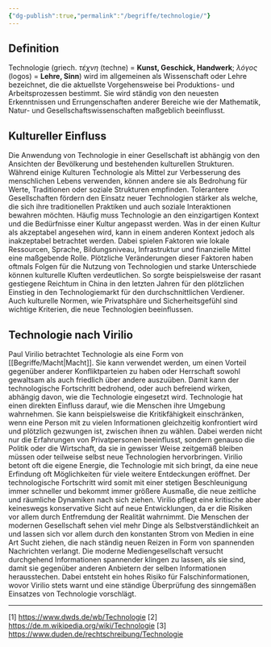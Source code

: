 ```yaml
---
{"dg-publish":true,"permalink":"/begriffe/technologie/"}
---
```

 

## Definition
Technologie (griech. _τέχνη_ (techne) = **Kunst, Geschick, Handwerk**; _λόγος_ (logos) = **Lehre, Sinn**) wird im allgemeinen als Wissenschaft oder Lehre bezeichnet, die die aktuellste Vorgehensweise bei Produktions- und Arbeitsprozessen bestimmt. Sie wird ständig von den neuesten Erkenntnissen und Errungenschaften anderer Bereiche wie der Mathematik, Natur- und Gesellschaftswissenschaften maßgeblich beeinflusst.

## Kultureller Einfluss
Die Anwendung von Technologie in einer Gesellschaft ist abhängig von den Ansichten der Bevölkerung und bestehenden kulturellen Strukturen. Während einige Kulturen Technologie als Mittel zur Verbesserung des menschlichen Lebens verwenden, können andere sie als Bedrohung für Werte, Traditionen oder soziale Strukturen empfinden. Tolerantere Gesellschaften fördern den Einsatz neuer Technologien stärker als welche, die sich ihre traditionellen Praktiken und auch soziale Interaktionen bewahren möchten. Häufig muss Technologie an den einzigartigen Kontext und die Bedürfnisse einer Kultur angepasst werden. Was in der einen Kultur als akzeptabel angesehen wird, kann in einem anderen Kontext jedoch als inakzeptabel betrachtet werden. Dabei spielen Faktoren wie lokale Ressourcen, Sprache, Bildungsniveau, Infrastruktur und finanzielle Mittel eine maßgebende Rolle. Plötzliche Veränderungen dieser Faktoren haben oftmals Folgen für die Nutzung von Technologien und starke Unterschiede können kulturelle Kluften verdeutlichen. So sorgte beispielsweise der rasant gestiegene Reichtum in China in den letzten Jahren für den plötzlichen Einstieg in den Technologiemarkt für den durchschnittlichen Verdiener. Auch kulturelle Normen, wie Privatsphäre und Sicherheitsgefühl sind wichtige Kriterien, die neue Technologien beeinflussen.

## Technologie nach Virilio
Paul Virilio betrachtet Technologie als eine Form von [[Begriffe/Macht\|Macht]]. Sie kann verwendet werden, um einen Vorteil gegenüber anderer Konfliktparteien zu haben oder Herrschaft sowohl gewaltsam als auch friedlich über andere auszuüben. Damit kann der technologische Fortschritt bedrohend, oder auch befreiend wirken, abhängig davon, wie die Technologie eingesetzt wird.
Technologie hat einen direkten Einfluss darauf, wie die Menschen ihre Umgebung wahrnehmen. Sie kann beispielsweise die Kritikfähigkeit einschränken, wenn eine Person mit zu vielen Informationen gleichzeitig konfrontiert wird und plötzlich gezwungen ist, zwischen ihnen zu wählen. Dabei werden nicht nur die Erfahrungen von Privatpersonen beeinflusst, sondern genauso die Politik oder die Wirtschaft, da sie in gewisser Weise zeitgemäß bleiben müssen oder teilweise selbst neue Technologien hervorbringen.
Virilio betont oft die eigene Energie, die Technologie mit sich bringt, da eine neue Erfindung oft Möglichkeiten für viele weitere Entdeckungen eröffnet. Der technologische Fortschritt wird somit mit einer stetigen Beschleunigung immer schneller und bekommt immer größere Ausmaße, die neue zeitliche und räumliche Dynamiken nach sich ziehen.
Virilio pflegt eine kritische aber keineswegs konservative Sicht auf neue Entwicklungen, da er die Risiken vor allem durch Entfremdung der Realität wahrnimmt. Die Menschen der modernen Gesellschaft sehen viel mehr Dinge als Selbstverständlichkeit an und lassen sich vor allem durch den konstanten Strom von Medien in eine Art Sucht ziehen, die nach ständig neuen Reizen in Form von spannenden Nachrichten verlangt. Die moderne Mediengesellschaft versucht durchgehend Informationen spannender klingen zu lassen, als sie sind, damit sie gegenüber anderen Anbietern der selben Informationen herausstechen. Dabei entsteht ein hohes Risiko für Falschinformationen, wovor Virilio stets warnt und eine ständige Überprüfung des sinngemäßen Einsatzes von Technologie vorschlägt.

- - - 
[1] https://www.dwds.de/wb/Technologie
[2] https://de.m.wikipedia.org/wiki/Technologie
[3] https://www.duden.de/rechtschreibung/Technologie